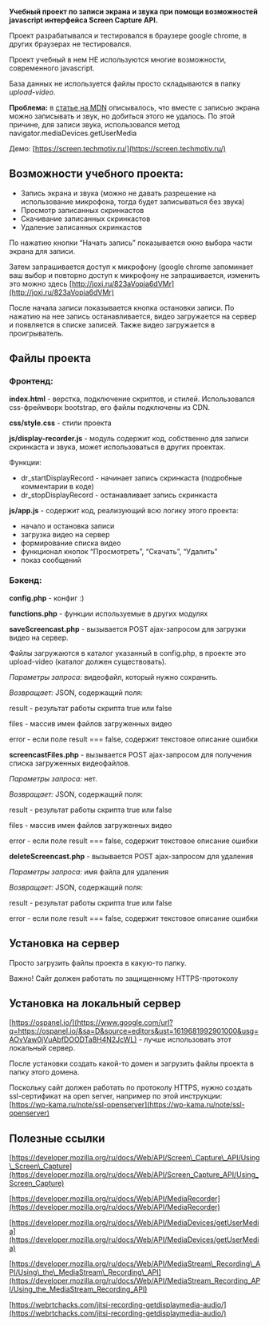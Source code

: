 **Учебный проект по записи экрана и звука при помощи возможностей javascript интерфейса Screen Capture API.**

Проект разрабатывался и тестировался в браузере google chrome, в других браузерах не тестировался.

Проект учебный в нем НЕ используются многие возможности, современного javascript.

База данных не используется файлы просто складываются в папку *upload-video*.

**Проблема:** в [статье на MDN](https://developer.mozilla.org/ru/docs/Web/API/Screen_Capture_API/Using_Screen_Capture) описывалось, что вместе с записью экрана можно записывать и звук, но добиться этого не удалось. По этой причине, для записи звука, использовался метод navigator.mediaDevices.getUserMedia

Демо:  [https://screen.techmotiv.ru/](https://screen.techmotiv.ru/)

## Возможности учебного проекта:

-   Запись экрана и звука (можно не давать разрешение на использование микрофона, тогда будет записываться без звука)
-   Просмотр записанных скринкастов
-   Скачивание записанных скринкастов
-   Удаление записанных скринкастов

По нажатию кнопки “Начать запись” показывается окно выбора части экрана для записи.

Затем запрашивается доступ к микрофону (google chrome запоминает ваш выбор и повторно доступ к микрофону не запрашивается, изменить это можно здесь [http://joxi.ru/823aVopia6dVMr](http://joxi.ru/823aVopia6dVMr)

После начала записи показывается кнопка остановки записи. По нажатию на нее запись останавливается, видео загружается на сервер и появляется в списке записей.
Также видео загружается в проигрыватель.

## Файлы проекта

### Фронтенд:

**index.html** \- верстка, подключение скриптов, и стилей. Использовался css-фреймворк bootstrap, его файлы подключены из CDN.

**css/style.css** \- стили проекта

**js/display-recorder.js** \- модуль содержит код, собственно для записи скринкаста и звука, может использоваться в других проектах.

Функции:

-   dr_startDisplayRecord - начинает запись скринкаста (подробные комментарии в коде)
-   dr_stopDisplayRecord - останавливает запись скринкаста

**js/app.js** \- содержит код, реализующий всю логику этого проекта:

-   начало и остановка записи
-   загрузка видео на сервер
-   формирование списка видео
-   функционал кнопок “Просмотреть”, “Скачать”, “Удалить”
-   показ сообщений

### Бэкенд:

**config.php** \- конфиг :)

**functions.php** \- функции используемые в других модулях

**saveScreencast.php** \- вызывается POST ajax-запросом для загрузки видео на сервер.

Файлы загружаются в каталог указанный в config.php, в проекте это upload-video (каталог должен существовать).

*Параметры запроса:* видеофайл, который нужно сохранить.

*Возвращает:* JSON, содержащий поля:

result \- результат работы скрипта true или false

files \- массив имен файлов загруженных видео

error \- если поле result === false, содержит текстовое описание ошибки

**screencastFiles.php** \- вызывается POST ajax-запросом для получения списка загруженных видеофайлов.

*Параметры запроса:* нет.

*Возвращает:* JSON, содержащий поля:

result \- результат работы скрипта true или false

files \- массив имен файлов загруженных видео

error \- если поле result === false, содержит текстовое описание ошибки

**deleteScreencast.php** \- вызывается POST ajax-запросом для удаления

*Параметры запроса:* имя файла для удаления

*Возвращает:* JSON, содержащий поля:

result \- результат работы скрипта true или false

error \- если поле result === false, содержит текстовое описание ошибки

## Установка на сервер

Просто загрузить файлы проекта в какую-то папку.

Важно! Сайт должен работать по защищенному HTTPS-протоколу

## Установка на локальный сервер

[https://ospanel.io/](https://www.google.com/url?q=https://ospanel.io/&sa=D&source=editors&ust=1619681992901000&usg=AOvVaw0jVuAbfDOODTa8H4N2JcWL) \- лучше использовать этот локальный сервер.

После установки создать какой-то домен и загрузить файлы проекта в папку этого домена.

Поскольку сайт должен работать по протоколу HTTPS, нужно создать ssl-сертификат на open server, например по этой инструкции: [https://wp-kama.ru/note/ssl-openserver](https://wp-kama.ru/note/ssl-openserver)

## Полезные ссылки

[https://developer.mozilla.org/ru/docs/Web/API/Screen\_Capture\_API/Using\_Screen\_Capture](https://developer.mozilla.org/ru/docs/Web/API/Screen_Capture_API/Using_Screen_Capture)

[https://developer.mozilla.org/ru/docs/Web/API/MediaRecorder](https://developer.mozilla.org/ru/docs/Web/API/MediaRecorder)

[https://developer.mozilla.org/ru/docs/Web/API/MediaDevices/getUserMedia](https://developer.mozilla.org/ru/docs/Web/API/MediaDevices/getUserMedia)

[https://developer.mozilla.org/ru/docs/Web/API/MediaStream\_Recording\_API/Using\_the\_MediaStream\_Recording\_API](https://developer.mozilla.org/ru/docs/Web/API/MediaStream_Recording_API/Using_the_MediaStream_Recording_API)

[https://webrtchacks.com/jitsi-recording-getdisplaymedia-audio/](https://webrtchacks.com/jitsi-recording-getdisplaymedia-audio/)